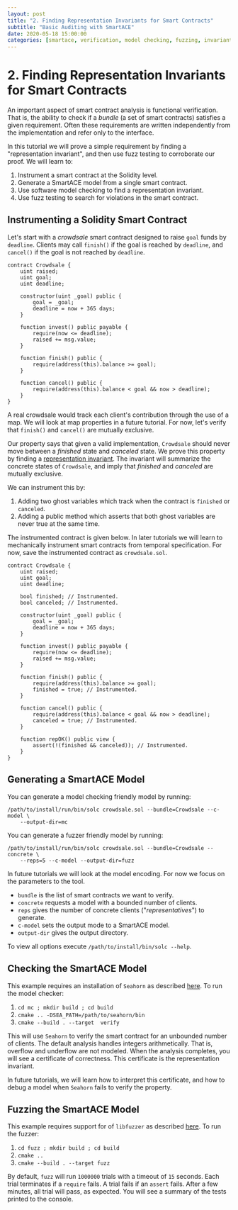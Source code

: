```yaml
---
layout: post
title: "2. Finding Representation Invariants for Smart Contracts"
subtitle: "Basic Auditing with SmartACE"
date: 2020-05-18 15:00:00
categories: [smartace, verification, model checking, fuzzing, invariants]
---
```


# 2. Finding Representation Invariants for Smart Contracts

An important aspect of smart contract analysis is functional verification. That
is, the ability to check if a *bundle* (a set of smart contracts) satisfies a
given requirement. Often these requirements are written independently from the
implementation and refer only to the interface.

In this tutorial we will prove a simple requirement by finding a "representation
invariant", and then use fuzz testing to corroborate our proof. We will learn
to:

  1. Instrument a smart contract at the Solidity level.
  2. Generate a SmartACE model from a single smart contract.
  2. Use software model checking to find a representation invariant.
  4. Use fuzz testing to search for violations in the smart contract.

## Instrumenting a Solidity Smart Contract

Let's start with a *crowdsale* smart contract designed to raise `goal` funds by
`deadline`. Clients may call `finish()` if the goal is reached by `deadline`,
and `cancel()` if the goal is not reached by `deadline`.

```solidity
contract Crowdsale {
    uint raised;
    uint goal;
    uint deadline;

    constructor(uint _goal) public {
        goal = _goal;
        deadline = now + 365 days;
    }

    function invest() public payable {
        require(now <= deadline);
        raised += msg.value;
    }

    function finish() public {
        require(address(this).balance >= goal);
    }

    function cancel() public {
        require(address(this).balance < goal && now > deadline);
    }
}
```

A real crowdsale would track each client's contribution through the use of a
map. We will look at map properties in a future tutorial. For now, let's verify
that `finish()` and `cancel()` are mutually exclusive.

Our property says that given a valid implementation, `Crowdsale` should never
move between a *finished* state and *canceled* state. We prove this property by
finding a [representation invariant](http://www.cs.cornell.edu/courses/cs312/2005sp/lectures/lec09.html).
The invariant will summarize the concrete states of `Crowdsale`, and imply that
*finished* and *canceled* are mutually exclusive.

We can instrument this by:

  1. Adding two ghost variables which track when the contract is `finished` or
     `canceled`.
  2. Adding a public method which asserts that both ghost variables are never
     true at the same time.

The instrumented contract is given below. In later tutorials we will learn to
mechanically instrument smart contracts from temporal specification. For now,
save the instrumented contract as `crowdsale.sol`.

```solidity
contract Crowdsale {
    uint raised;
    uint goal;
    uint deadline;

    bool finished; // Instrumented.
    bool canceled; // Instrumented.

    constructor(uint _goal) public {
        goal = _goal;
        deadline = now + 365 days;
    }

    function invest() public payable {
        require(now <= deadline);
        raised += msg.value;
    }

    function finish() public {
        require(address(this).balance >= goal);
        finished = true; // Instrumented.
    }

    function cancel() public {
        require(address(this).balance < goal && now > deadline);
        canceled = true; // Instrumented.
    }

    function repOK() public view {
        assert(!(finished && canceled)); // Instrumented.
    }
}
```

## Generating a SmartACE Model

You can generate a model checking friendly model by running:

```
/path/to/install/run/bin/solc crowdsale.sol --bundle=Crowdsale --c-model \
    --output-dir=mc
```

You can generate a fuzzer friendly model by running:

```
/path/to/install/run/bin/solc crowdsale.sol --bundle=Crowdsale --concrete \
    --reps=5 --c-model --output-dir=fuzz
```

In future tutorials we will look at the model encoding. For now we focus on the
parameters to the tool.

  * `bundle` is the list of smart contracts we want to verify.
  * `concrete` requests a model with a bounded number of clients.
  * `reps` gives the number of concrete clients ("*representatives*") to
    generate.
  * `c-model` sets the output mode to a SmartACE model.
  * `output-dir` gives the output directory.

To view all options execute `/path/to/install/bin/solc --help`.

## Checking the SmartACE Model

This example requires an installation of `Seahorn` as described
[here](1_installation.md). To run the model checker:

  1. `cd mc ; mkdir build ; cd build`
  2. `cmake .. -DSEA_PATH=/path/to/seahorn/bin`
  3. `cmake --build . --target  verify`

This will use `Seahorn` to verify the smart contract for an unbounded number of
clients. The default analysis handles integers arithmetically. That is, overflow
and underflow are not modeled. When the analysis completes, you will see a
certificate of correctness. This certificate is the representation invariant.

In future tutorials, we will learn how to interpret this certificate, and how to
debug a model when `Seahorn` fails to verify the property.

## Fuzzing the SmartACE Model

This example requires support for of `libfuzzer` as described
[here](1_installation.md). To run the fuzzer:

  1. `cd fuzz ; mkdir build ; cd build`
  2. `cmake ..`
  3. `cmake --build . --target fuzz`

By default, `fuzz` will run `1000000` trials with a timeout of `15` seconds.
Each trial terminates if a `require` fails. A trial fails if an `assert` fails.
After a few minutes, all trial will pass, as expected. You will see a summary
of the tests printed to the console.
